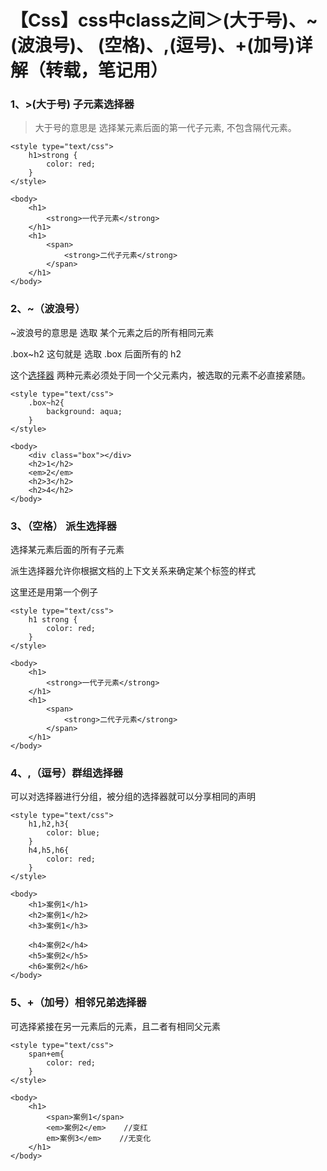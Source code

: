 # 【Css】css中class之间＞(大于号)、~(波浪号)、 (空格)、,(逗号)、+(加号)详解（转载，笔记用）

### 1、>(大于号) **子元素选择器**

> 大于号的意思是 选择某元素后面的第一代子元素, 不包含隔代元素。

```
<style type="text/css">
	h1>strong {
		color: red;
	}
</style>
 
<body>
	<h1>
		<strong>一代子元素</strong>
	</h1>
	<h1>
		<span>
			<strong>二代子元素</strong>
		</span>
	</h1>
</body>
```

### 2、~（波浪号）

~波浪号的意思是 选取 某个元素之后的所有相同元素

.box~h2 这句就是 选取 .box 后面所有的 h2

这个[选择器](https://so.csdn.net/so/search?q=选择器&spm=1001.2101.3001.7020) 两种元素必须处于同一个父元素内，被选取的元素不必直接紧随。

```
<style type="text/css">
	.box~h2{
		background: aqua;
	}
</style>
 
<body>
	<div class="box"></div>
	<h2>1</h2>
	<em>2</em>
	<h2>3</h2>
	<h2>4</h2>
</body>
```

### 3、（空格） 派生选择器

选择某元素后面的所有子元素

派生选择器允许你根据文档的上下文关系来确定某个标签的样式

这里还是用第一个例子

```
<style type="text/css">
	h1 strong {
		color: red;
	}
</style>
 
<body>
	<h1>
		<strong>一代子元素</strong>
	</h1>
	<h1>
		<span>
			<strong>二代子元素</strong>
		</span>
	</h1>
</body>
```

### 4、,（逗号）群组选择器

可以对选择器进行分组，被分组的选择器就可以分享相同的声明

```
<style type="text/css">
	h1,h2,h3{
		color: blue;
	}
	h4,h5,h6{
		color: red;
	}
</style>
 
<body>
	<h1>案例1</h1>
	<h2>案例1</h2>
	<h3>案例1</h3>
 
	<h4>案例2</h4>
	<h5>案例2</h5>
	<h6>案例2</h6>
</body>
```

### 5、+（加号）**相邻兄弟选择器**

可选择紧接在另一元素后的元素，且二者有相同父元素

```
<style type="text/css">
	span+em{
		color: red;
	}
</style>
 
<body>
	<h1>
		<span>案例1</span>
		<em>案例2</em>    //变红
		em>案例3</em>    //无变化
	</h1>
</body>
```

